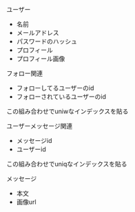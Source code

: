 

ユーザー

- 名前
- メールアドレス
- パスワードのハッシュ
- プロフィール
- プロフィール画像


フォロー関連

- フォローしてるユーザーのid
- フォローされているユーザーのid

この組み合わせでuniwなインデックスを貼る

ユーザーメッセージ関連

- メッセージid
- ユーザーid

この組み合わせでuniqなインデックスを貼る

メッセージ

- 本文
- 画像url

